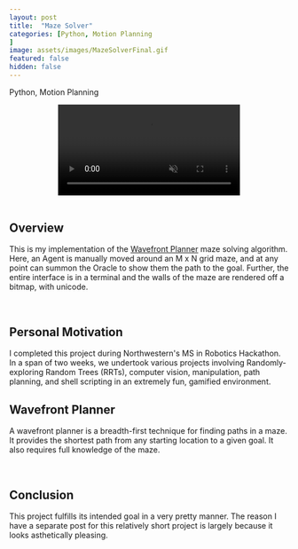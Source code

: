```yaml
---
layout: post
title:  "Maze Solver"
categories: [Python, Motion Planning
]
image: assets/images/MazeSolverFinal.gif
featured: false
hidden: false
---
```


Python, Motion Planning

<!-- Note to self: Added multiple starting points in the video! -->

<div align="center">
<video width="65%" controls loop autoplay muted>
    <source src="https://github.com/GogiPuttar/adityanairswebsite.github.io/assets/59332714/4f124db2-c6fe-415d-9a1a-28966b6713ab" type="video/mp4">
</video>
</div>

<br>

## Overview

This is my implementation of the [Wavefront Planner](https://nu-msr.github.io/hackathon/wavefront.html) maze solving algorithm. 
Here, an Agent is manually moved around an M x N grid maze, and at any point can summon the Oracle to show them the path to the goal.
Further, the entire interface is in a terminal and the walls of the maze are rendered off a bitmap, with unicode.

<br>

## Personal Motivation

I completed this project during Northwestern's MS in Robotics Hackathon. 
In a span of two weeks, we undertook various projects involving Randomly-exploring Random Trees (RRTs), computer vision, manipulation, path planning, and shell scripting in an extremely fun, gamified environment. 

## Wavefront Planner

A wavefront planner is a breadth-first technique for finding paths in a maze.
It provides the shortest path from any starting location to a given goal.
It also requires full knowledge of the maze.



<br>

## Conclusion

This project fulfills its intended goal in a very pretty manner.
The reason I have a separate post for this relatively short project is largely because it looks asthetically pleasing.




